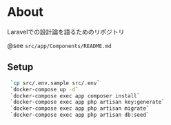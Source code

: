 # About

Laravelでの設計論を語るためのリポジトリ

@see
`src/app/Components/README.md`

## Setup

```bash
 `cp src/.env.sample src/.env`
 `docker-compose up -d`
 `docker-compose exec app composer install`
 `docker-compose exec app php artisan key:generate`
 `docker-compose exec app php artisan migrate`
 `docker-compose exec app php artisan db:seed`
```
